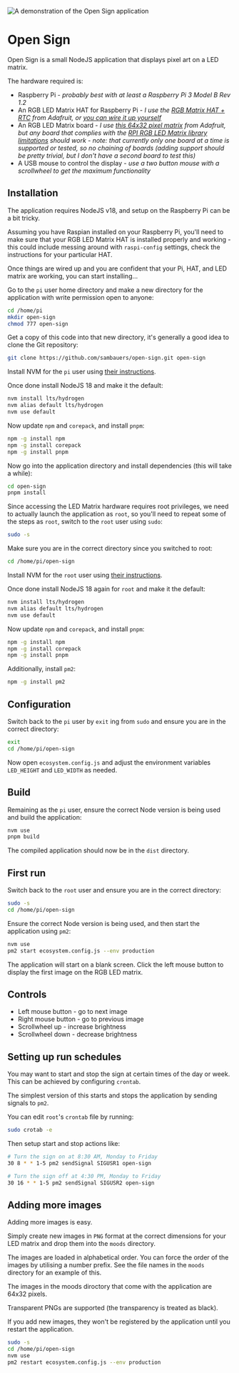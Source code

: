 ![A demonstration of the Open Sign application](https://raw.githubusercontent.com/sambauers/assets/main/open-sign/readme/open-sign-demo.gif)

# Open Sign

Open Sign is a small NodeJS application that displays pixel art on a LED matrix.

The hardware required is:

* Raspberry Pi - *probably best with at least a Raspberry Pi 3 Model B Rev 1.2*
* An RGB LED Matrix HAT for Raspberry Pi - *I use the [RGB Matrix HAT + RTC](https://www.adafruit.com/product/2345) from Adafruit, or [you can wire it up yourself](https://github.com/hzeller/rpi-rgb-led-matrix/blob/master/wiring.md)*
* An RGB LED Matrix board - *I use [this 64x32 pixel matrix](https://www.adafruit.com/product/2277) from Adafruit, but any board that complies with the [RPI RGB LED Matrix library limitations](https://github.com/hzeller/rpi-rgb-led-matrix) should work - note: that currently only one board at a time is supported or tested, so no chaining of boards (adding support should be pretty trivial, but I don't have a second board to test this)*
* A USB mouse to control the display - *use a two button mouse with a scrollwheel to get the maximum functionality*

## Installation

The application requires NodeJS v18, and setup on the Raspberry Pi can be a bit tricky.

Assuming you have Raspian installed on your Raspberry Pi, you'll need to make sure that your RGB LED Matrix HAT is installed properly and working - this could include messing around with `raspi-config` settings, check the instructions for your particular HAT.

Once things are wired up and you are confident that your Pi, HAT, and LED matrix are working, you can start installing…

Go to the `pi` user home directory and make a new directory for the application with write permission open to anyone:

```sh
cd /home/pi
mkdir open-sign
chmod 777 open-sign
```

Get a copy of this code into that new directory, it's generally a good idea to clone the Git repository:

```sh
git clone https://github.com/sambauers/open-sign.git open-sign
```

Install NVM for the `pi` user using [their instructions](https://github.com/nvm-sh/nvm).

Once done install NodeJS 18 and make it the default:

```sh
nvm install lts/hydrogen
nvm alias default lts/hydrogen
nvm use default
```

Now update `npm` and `corepack`, and install `pnpm`:

```sh
npm -g install npm
npm -g install corepack
npm -g install pnpm
```

Now go into the application directory and install dependencies (this will take a while):

```sh
cd open-sign
pnpm install
```

Since accessing the LED Matrix hardware requires root privileges, we need to actually launch the application as `root`, so you'll need to repeat some of the steps as `root`, switch to the `root` user using `sudo`:

```sh
sudo -s
```

Make sure you are in the correct directory since you switched to root:

```sh
cd /home/pi/open-sign
```

Install NVM for the `root` user using [their instructions](https://github.com/nvm-sh/nvm).

Once done install NodeJS 18 again for `root` and make it the default:

```sh
nvm install lts/hydrogen
nvm alias default lts/hydrogen
nvm use default
```

Now update `npm` and `corepack`, and install `pnpm`:

```sh
npm -g install npm
npm -g install corepack
npm -g install pnpm
```

Additionally, install `pm2`:

```sh
npm -g install pm2
```

## Configuration

Switch back to the `pi` user by `exit` ing from `sudo` and ensure you are in the correct directory:

```sh
exit
cd /home/pi/open-sign
```

Now open `ecosystem.config.js` and adjust the environment variables `LED_HEIGHT` and `LED_WIDTH` as needed.

## Build

Remaining as the `pi` user, ensure the correct Node version is being used and build the application:

```sh
nvm use
pnpm build
```

The compiled application should now be in the `dist` directory.

## First run

Switch back to the `root` user and ensure you are in the correct directory:

```sh
sudo -s
cd /home/pi/open-sign
```

Ensure the correct Node version is being used, and then start the application using `pm2`:

```sh
nvm use
pm2 start ecosystem.config.js --env production
```

The application will start on a blank screen. Click the left mouse button to display the first image on the RGB LED matrix.

## Controls

* Left mouse button - go to next image
* Right mouse button - go to previous image
* Scrollwheel up - increase brightness
* Scrollwheel down - decrease brightness

## Setting up run schedules

You may want to start and stop the sign at certain times of the day or week. This can be achieved by configuring `crontab`.

The simplest version of this starts and stops the application by sending signals to `pm2`.

You can edit `root`'s `crontab` file by running:

```sh
sudo crotab -e
```

Then setup start and stop actions like:

```sh
# Turn the sign on at 8:30 AM, Monday to Friday
30 8 * * 1-5 pm2 sendSignal SIGUSR1 open-sign

# Turn the sign off at 4:30 PM, Monday to Friday
30 16 * * 1-5 pm2 sendSignal SIGUSR2 open-sign
```

## Adding more images

Adding more images is easy.

Simply create new images in `PNG` format at the correct dimensions for your LED matrix and drop them into the `moods` directory.

The images are loaded in alphabetical order. You can force the order of the images by utilising a number prefix. See the file names in the `moods` directory for an example of this.

The images in the moods diroctory that come with the application are 64x32 pixels.

Transparent PNGs are supported (the transparency is treated as black).

If you add new images, they won't be registered by the application until you restart the application.

```sh
sudo -s
cd /home/pi/open-sign
nvm use
pm2 restart ecosystem.config.js --env production
```
